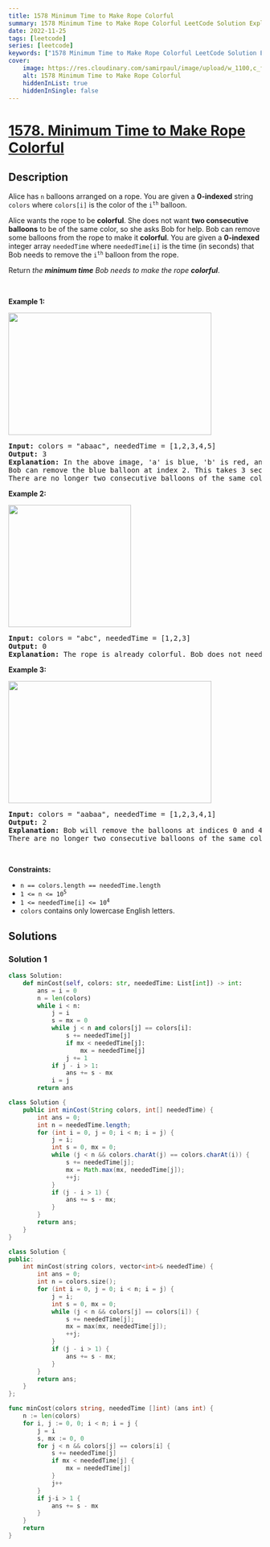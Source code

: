 ```yaml
---
title: 1578 Minimum Time to Make Rope Colorful
summary: 1578 Minimum Time to Make Rope Colorful LeetCode Solution Explained
date: 2022-11-25
tags: [leetcode]
series: [leetcode]
keywords: ["1578 Minimum Time to Make Rope Colorful LeetCode Solution Explained in all languages", "1578 Minimum Time to Make Rope Colorful", "LeetCode", "leetcode solution in Python3 C++ Java Go PHP Ruby Swift TypeScript Rust C# JavaScript C", "GeeksforGeeks", "InterviewBit", "Coding Ninjas", "HackerRank", "HackerEarth", "CodeChef", "TopCoder", "AlgoExpert", "freeCodeCamp", "Codeforces", "GitHub", "AtCoder", "Samir Paul"]
cover:
    image: https://res.cloudinary.com/samirpaul/image/upload/w_1100,c_fit,co_rgb:FFFFFF,l_text:Arial_75_bold:1578 Minimum Time to Make Rope Colorful - Solution Explained/problem-solving.webp
    alt: 1578 Minimum Time to Make Rope Colorful
    hiddenInList: true
    hiddenInSingle: false
---
```



# [1578. Minimum Time to Make Rope Colorful](https://leetcode.com/problems/minimum-time-to-make-rope-colorful)


## Description

<p>Alice has <code>n</code> balloons arranged on a rope. You are given a <strong>0-indexed</strong> string <code>colors</code> where <code>colors[i]</code> is the color of the <code>i<sup>th</sup></code> balloon.</p>

<p>Alice wants the rope to be <strong>colorful</strong>. She does not want <strong>two consecutive balloons</strong> to be of the same color, so she asks Bob for help. Bob can remove some balloons from the rope to make it <strong>colorful</strong>. You are given a <strong>0-indexed</strong> integer array <code>neededTime</code> where <code>neededTime[i]</code> is the time (in seconds) that Bob needs to remove the <code>i<sup>th</sup></code> balloon from the rope.</p>

<p>Return <em>the <strong>minimum time</strong> Bob needs to make the rope <strong>colorful</strong></em>.</p>

<p>&nbsp;</p>
<p><strong class="example">Example 1:</strong></p>
<img alt="" src="https://spcdn.pages.dev/leetcode/problems/1578.Minimum%20Time%20to%20Make%20Rope%20Colorful/images/ballon1.jpg" style="width: 404px; height: 243px;" />
<pre>
<strong>Input:</strong> colors = &quot;abaac&quot;, neededTime = [1,2,3,4,5]
<strong>Output:</strong> 3
<strong>Explanation:</strong> In the above image, &#39;a&#39; is blue, &#39;b&#39; is red, and &#39;c&#39; is green.
Bob can remove the blue balloon at index 2. This takes 3 seconds.
There are no longer two consecutive balloons of the same color. Total time = 3.</pre>

<p><strong class="example">Example 2:</strong></p>
<img alt="" src="https://spcdn.pages.dev/leetcode/problems/1578.Minimum%20Time%20to%20Make%20Rope%20Colorful/images/balloon2.jpg" style="width: 244px; height: 243px;" />
<pre>
<strong>Input:</strong> colors = &quot;abc&quot;, neededTime = [1,2,3]
<strong>Output:</strong> 0
<strong>Explanation:</strong> The rope is already colorful. Bob does not need to remove any balloons from the rope.
</pre>

<p><strong class="example">Example 3:</strong></p>
<img alt="" src="https://spcdn.pages.dev/leetcode/problems/1578.Minimum%20Time%20to%20Make%20Rope%20Colorful/images/balloon3.jpg" style="width: 404px; height: 243px;" />
<pre>
<strong>Input:</strong> colors = &quot;aabaa&quot;, neededTime = [1,2,3,4,1]
<strong>Output:</strong> 2
<strong>Explanation:</strong> Bob will remove the balloons at indices 0 and 4. Each balloons takes 1 second to remove.
There are no longer two consecutive balloons of the same color. Total time = 1 + 1 = 2.
</pre>

<p>&nbsp;</p>
<p><strong>Constraints:</strong></p>

<ul>
	<li><code>n == colors.length == neededTime.length</code></li>
	<li><code>1 &lt;= n &lt;= 10<sup>5</sup></code></li>
	<li><code>1 &lt;= neededTime[i] &lt;= 10<sup>4</sup></code></li>
	<li><code>colors</code> contains only lowercase English letters.</li>
</ul>

## Solutions

### Solution 1

<!-- tabs:start -->

```python
class Solution:
    def minCost(self, colors: str, neededTime: List[int]) -> int:
        ans = i = 0
        n = len(colors)
        while i < n:
            j = i
            s = mx = 0
            while j < n and colors[j] == colors[i]:
                s += neededTime[j]
                if mx < neededTime[j]:
                    mx = neededTime[j]
                j += 1
            if j - i > 1:
                ans += s - mx
            i = j
        return ans
```

```java
class Solution {
    public int minCost(String colors, int[] neededTime) {
        int ans = 0;
        int n = neededTime.length;
        for (int i = 0, j = 0; i < n; i = j) {
            j = i;
            int s = 0, mx = 0;
            while (j < n && colors.charAt(j) == colors.charAt(i)) {
                s += neededTime[j];
                mx = Math.max(mx, neededTime[j]);
                ++j;
            }
            if (j - i > 1) {
                ans += s - mx;
            }
        }
        return ans;
    }
}
```

```cpp
class Solution {
public:
    int minCost(string colors, vector<int>& neededTime) {
        int ans = 0;
        int n = colors.size();
        for (int i = 0, j = 0; i < n; i = j) {
            j = i;
            int s = 0, mx = 0;
            while (j < n && colors[j] == colors[i]) {
                s += neededTime[j];
                mx = max(mx, neededTime[j]);
                ++j;
            }
            if (j - i > 1) {
                ans += s - mx;
            }
        }
        return ans;
    }
};
```

```go
func minCost(colors string, neededTime []int) (ans int) {
	n := len(colors)
	for i, j := 0, 0; i < n; i = j {
		j = i
		s, mx := 0, 0
		for j < n && colors[j] == colors[i] {
			s += neededTime[j]
			if mx < neededTime[j] {
				mx = neededTime[j]
			}
			j++
		}
		if j-i > 1 {
			ans += s - mx
		}
	}
	return
}
```

<!-- tabs:end -->

<!-- end -->

